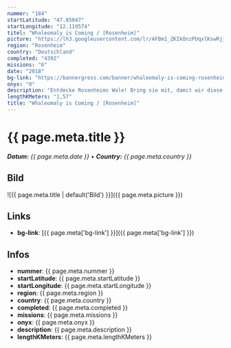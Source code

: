 ```yaml
---
nummer: "184"
startLatitude: "47.85047"
startLongitude: "12.119574"
titel: "Whaleomaly is Coming / [Rosenheim]"
picture: "https://lh3.googleusercontent.com/lr/AFBm1_ZKIkOnzPUqxlKswRjjAsq4iBfBhwtVepUKMxKW6jORrz4OOh9vP4lQG2Or_FBl3HyAFfa2JtciEezryMuH3yJwtkBX965OtdMpDRlzi2SYz3FeOA-JQoram9xXom5Ub7TA4qPfdBcaBzfk90J67-RP1bbNzZWrKTMVDpnns-37vHkDhzBS9_8zfgSOVVr0i1q_wI0j5xKpT6_ozoxMrCn0TTNn73oI-apHin6qh4UAlJR0X_6b6K0nm2oo3ITbik7fuC7cZdZZZa-VtamrkGICn7V2RoEneRxZ8z4A9u9iUAUSqnhHxLXis6_CUnzmqe9Qq_rlusQaG9QHgJeO7rgW97lO0GslcfYnHfyTPzMn9_WJG8mIgiDq5Oarwn89dyjOdVADqSyrWi2hpq2njNpw1CEZ24wF-BCAOQEOCVhoRl-CY5mlYXw5x9JZGWSghZtttn8Ih9psseH-LZUkGqAOhbnq74q4Kt-NuPd2f3xlNIZ1GD8MgS33NhmzyKfd84m4HmH7p8WTB3k2l6IT6B9nl2OUGMXA6bpm9A0qlCt4LVQ17W3Zp8bFSs-ASy6xrkTue98cj8ev7WernvjG11C-PpgFB9FhoLNe7N9-7Xq70byg8d0TNeL5le0x9asng0OqcFpXYFAFDB5_6O5m48pZwMoOMM4WQTVcaWcnxskQbcGVBvmhX7p9r--WTxg6b73_eFS_Zx7AeTkwEmdWY9rRceyIiFWZ_NaxHm1HsR1DQZwHsVZoxnU8eTljpr9vM9qT32xA5dH3esBNpLQerdq_iXL6vCvb75kE9nrIKYb5o8pjSE3NrlgOvB6cJqysllxp9JGyHT9knn5S_m_V9dFFZ8ZY6NXOzLSR"
region: "Rosenheim"
country: "Deutschland"
completed: "4392"
missions: "6"
date: "2018"
bg-link: "https://bannergress.com/banner/whaleomaly-is-coming-rosenheim-f13a"
onyx: "0"
description: "Entdecke Rosenheims Wale! Bring sie mit, damit wir diese bei der Walomalie in Linz verbünden !\nExplore Rosenheims Whales! Take them with you to unite at the Whaleomaly Linz!"
lengthKMeters: "1,57"
title: "Whaleomaly is Coming / [Rosenheim]"
---
```


# {{ page.meta.title }}
_**Datum:** {{ page.meta.date }} • **Country:** {{ page.meta.country }}_

## Bild
![{{ page.meta.title | default('Bild') }}]({{ page.meta.picture }})

## Links
- **bg-link**: [{{ page.meta['bg-link'] }}]({{ page.meta['bg-link'] }})

## Infos
- **nummer**: {{ page.meta.nummer }}
- **startLatitude**: {{ page.meta.startLatitude }}
- **startLongitude**: {{ page.meta.startLongitude }}
- **region**: {{ page.meta.region }}
- **country**: {{ page.meta.country }}
- **completed**: {{ page.meta.completed }}
- **missions**: {{ page.meta.missions }}
- **onyx**: {{ page.meta.onyx }}
- **description**: {{ page.meta.description }}
- **lengthKMeters**: {{ page.meta.lengthKMeters }}

